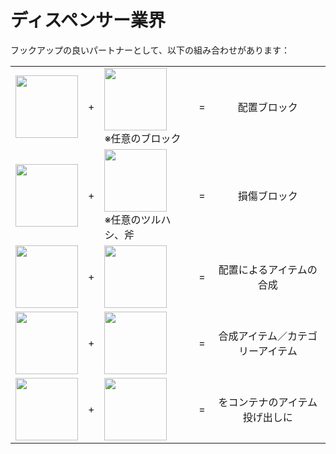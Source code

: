# ディスペンサー業界
フックアップの良いパートナーとして、以下の組み合わせがあります：

<table>
    <tr><td><img src="https://i.imgur.com/FfkOSig.png" width="100"/></td><td align="center">+</td><td><img src="https://i.imgur.com/K5udjhP.png" width="100"/><br/>※任意のブロック</td><td align="center">=</td><td align="center">配置ブロック</td></tr>
    <tr><td><img src="https://i.imgur.com/FfkOSig.png" width="100"/></td><td align="center">+</td><td><img src="https://i.imgur.com/fCJInuU.png" width="100"/><br/>※任意のツルハシ、斧</td><td align="center">=</td><td align="center">損傷ブロック</td></tr>
    <tr><td><img src="https://i.imgur.com/FfkOSig.png" width="100"/></td><td align="center">+</td><td><img src="https://i.imgur.com/aXV5l5r.png" width="100"/></td><td align="center">=</td><td align="center">配置によるアイテムの合成</td></tr>
    <tr><td><img src="https://i.imgur.com/FfkOSig.png" width="100"/></td><td align="center">+</td><td><img src="https://i.imgur.com/ojHcQsH.png" width="100"/></td><td align="center">=</td><td align="center">合成アイテム／カテゴリーアイテム</td></tr>
    <tr><td><img src="https://i.imgur.com/FfkOSig.png" width="100"/></td><td align="center">+</td><td><img src="https://i.imgur.com/FGiKUDQ.png" width="100"/></td><td align="center">=</td><td align="center">をコンテナのアイテム投げ出しに</td></tr>
</table>



